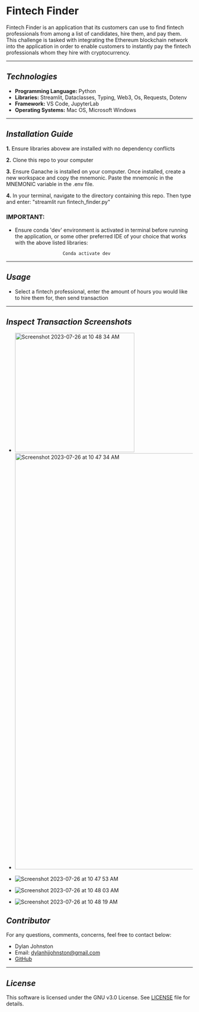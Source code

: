 # Fintech Finder 
Fintech Finder is an application that its customers can use to find fintech professionals from among a list of candidates, hire them, and pay them. This challenge is tasked with integrating the Ethereum blockchain network into the application in order to enable customers to instantly pay the fintech professionals whom they hire with cryptocurrency.

---

## *Technologies*

- **Programming Language:** Python
- **Libraries:** Streamlit, Dataclasses, Typing, Web3, Os, Requests, Dotenv
- **Framework:** VS Code, JupyterLab 
- **Operating Systems:** Mac OS, Microsoft Windows

---

## *Installation Guide*

**1.** Ensure libraries abovew are installed with no dependency conflicts 

**2.** Clone this repo to your computer

**3.** Ensure Ganache is installed on your computer. Once installed, create a new workspace and copy the mnemonic. Paste the mnemonic in the MNEMONIC variable in the .env file. 

**4.** In your terminal, navigate to the directory containing this repo. Then type and enter: "streamlit run fintech_finder.py"

### **IMPORTANT:** 
- Ensure conda 'dev' environment is activated in terminal before running the application, or some other preferred IDE of your choice that works with the above listed libraries:

                        Conda activate dev 

---

## *Usage*

- Select a fintech professional, enter the amount of hours you would like to hire them for, then send transaction

---

## *Inspect Transaction Screenshots*

- <img width="322" alt="Screenshot 2023-07-26 at 10 48 34 AM" src="https://github.com/djohnst914/github_upload/assets/123714457/cbcf474b-42c2-4ba7-9570-edd62bb11558">

- <img width="1123" alt="Screenshot 2023-07-26 at 10 47 34 AM" src="https://github.com/djohnst914/github_upload/assets/123714457/b6cf7751-4627-4fec-a904-c40492cdc2dd">

- ![Screenshot 2023-07-26 at 10 47 53 AM](https://github.com/djohnst914/github_upload/assets/123714457/b8c351e9-77cb-47c1-b8db-dfabd33f0397)

- ![Screenshot 2023-07-26 at 10 48 03 AM](https://github.com/djohnst914/github_upload/assets/123714457/48ae28cb-c87a-4d92-b3a6-0992b2eb3644)

- ![Screenshot 2023-07-26 at 10 48 19 AM](https://github.com/djohnst914/github_upload/assets/123714457/c305e54d-101c-4a89-b9d9-220e6fec239a)

## *Contributor*
For any questions, comments, concerns, feel free to contact below:
- Dylan Johnston
- Email: dylanhjjohnston@gmail.com
- [GitHub](https://github.com/djohnst914)

---

## *License*

This software is licensed under the GNU v3.0 License. See [LICENSE](https://github.com/djohnst914/Fintech_Finder/blob/main/LICENSE) file for details. 